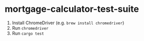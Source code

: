 # mortgage-calculator-test-suite

1. Install ChromeDriver (e.g. `brew install chromedriver`)
2. Run `chromedriver`
3. Run `cargo test`
